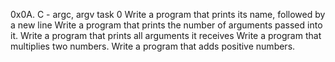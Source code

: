 0x0A. C - argc, argv task 0 Write a program that prints its name, followed by a new line
Write a program that prints the number of arguments passed into it.
Write a program that prints all arguments it receives
Write a program that multiplies two numbers.
Write a program that adds positive numbers.
